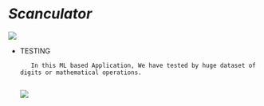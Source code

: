 # _Scanculator_










  ![](https://zellwk.com/images/2018/calculator-1/num-zero.gif)

   
   * TESTING

     ```
        In this ML based Application, We have tested by huge dataset of digits or mathematical operations.
        
     ```
     
     
     
    
        ![](https://i0.wp.com/www.mathswithmum.com/wp-content/uploads/2019/07/Missing-Numbers-Add-1.gif?resize=600%2C450&ssl=1)
   
   
  
